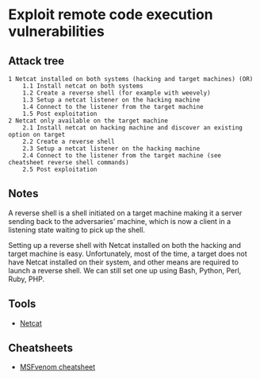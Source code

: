 # Exploit remote code execution vulnerabilities

## Attack tree

```text
1 Netcat installed on both systems (hacking and target machines) (OR)
    1.1 Install netcat on both systems
    1.2 Create a reverse shell (for example with weevely)
    1.3 Setup a netcat listener on the hacking machine
    1.4 Connect to the listener from the target machine
    1.5 Post exploitation
2 Netcat only available on the target machine
    2.1 Install netcat on hacking machine and discover an existing option on target 
    2.2 Create a reverse shell 
    2.3 Setup a netcat listener on the hacking machine
    2.4 Connect to the listener from the target machine (see cheatsheet reverse shell commands)
    2.5 Post exploitation
```

## Notes

A reverse shell is a shell initiated on a target machine making it a server sending back to the adversaries' machine, 
which is now a client in a listening state waiting to pick up the shell.

Setting up a reverse shell with Netcat installed on both the hacking and target machine is easy. Unfortunately, most of 
the time, a target does not have Netcat installed on their system, and other means are required to launch a reverse 
shell. We can still set one up using Bash, Python, Perl, Ruby, PHP.

## Tools

* [Netcat](https://sectools.org/tool/netcat/)

## Cheatsheets

* [MSFvenom cheatsheet](https://www.offensive-security.com/metasploit-unleashed/Msfvenom/)

